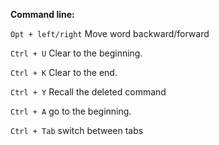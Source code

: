 **Command line:**

```Opt + left/right``` Move word backward/forward

```Ctrl + U```  Clear to the beginning.

```Ctrl + K```  Clear to the end.

```Ctrl + Y``` Recall the deleted command

```Ctrl + A```  go to the beginning.

```Ctrl + Tab``` switch between tabs

